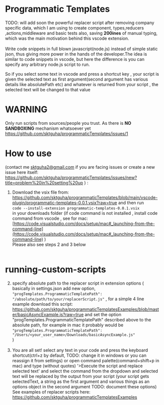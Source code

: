 # Programmatic Templates
TODO: will add soon the powerful replacer script after removing company specific data, which I am using to create component, types,reducers ,actions,middleware and basic tests also, saving **200ines** of manual typing, which was the main motivation behind this vscode extension.
<br/><br/> Write code snippets in full blown javascript(node.js) instead of simple static json, thus giving more power in the hands of the developer.The idea is similar to code snippets in vscode, but here the difference is you can specify any arbitrary node.js script to run.

So if you select some text in vscode and press a shortcut key , your script is given the selected text as first argument(second argument has various details like absolutePath etc) and whatever is returned from your script , the selected text will be changed to that value

# WARNING 
Only run scripts from sources/people you trust. As there is **NO SANDBOXING** mechanism whatsoever yet https://github.com/sktguha/programmaticTemplates/issues/1<br/>
# How to use
(contact me sktguha2@gmail.com if you are facing issues or create a new issue here itself: https://github.com/sktguha/programmaticTemplates/issues/new?title=problem%20in%20setting%20up ) : <br/>
1. Download the vsix file from: https://github.com/sktguha/programmaticTemplates/blob/main/vscode-plugin/programmatic-templates-0.0.1.vsix?raw=true and then run <br/>
`code --install-extension programmatic-templates-0.0.1.vsix` <br/>in your downloads folder (if code command is not installed , install code command from vscode , see for mac: [https://code.visualstudio.com/docs/setup/mac#_launching-from-the-command-line](https://code.visualstudio.com/docs/setup/mac#_launching-from-the-command-line) )<br/>
Please also see steps 2 and 3 below </br><br/>
# running-custom-scripts
2. specify absolute path to the replacer script in extension options ( basically in settings.json add new option, `"progTemplates.ProgrammaticTemplatePath": "/absolute/path/to/your/replacerScript.js"` , for a simple 4 line example download this script: https://github.com/sktguha/programmaticTemplatesExamples/blob/master/basicAsyncExample.js?raw=true and set the option "progTemplates.ProgrammaticTemplatePath" described above to the absolute path, for example in mac it probably would be <br/>
`"progTemplates.ProgrammaticTemplatePath": "/Users/<your_user_name>/Downloads/basicAsyncExample.js"`
<br/>)<br/><br/>
3. You are all set! select any text in your code and press the keyboard shortcut(ctrl+z by default, TODO: change it in windows or you can reassign it from settings) or open command palette(command+shift+p in mac) and type (without quotes) '>Execute the script and replace selected text' and select the command from the dropdown and selected text will be replaced by the output from your script (your script gets selectedText, a string as the first argument and various things as an options object in the second argument TODO: document these options) 
<br/> See examples of replacer scripts here: https://github.com/sktguha/programmaticTemplatesExamples

